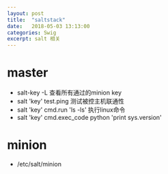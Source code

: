 ```yaml
---
layout: post
title:  "saltstack"
date:   2018-05-03 13:13:00
categories: Swig
excerpt: salt 相关
---
```


# master
- salt-key -L 查看所有通过的minion key
- salt 'key' test.ping 测试被控主机联通性
- salt 'key' cmd.run 'ls -ls' 执行linux命令
- salt 'key' cmd.exec_code python 'print sys.version'

# minion
- /etc/salt/minion


 
